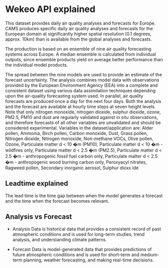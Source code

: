 # Wekeo API explained
This dataset provides daily air quality analyses and forecasts for Europe. CAMS produces specific daily air quality analyses and forecasts for the European domain at significantly higher spatial resolution (0.1 degrees, approx. 10km) than is available from the global analyses and forecasts. 

The production is based on an ensemble of nine air quality forecasting systems across Europe. A median ensemble is calculated from individual outputs, since ensemble products yield on average better performance than the individual model products. 

The spread between the nine models are used to provide an estimate of the forecast uncertainty. The analysis combines model data with observations provided by the European Environment Agency (EEA) into a complete and consistent dataset using various data assimilation techniques depending upon the air-quality forecasting system used. In parallel, air quality forecasts are produced once a day for the next four days. Both the analysis and the forecast are available at hourly time steps at seven height levels. Note that only nitrogen monoxide, nitrogen dioxide, sulphur dioxide, ozone, PM2.5, PM10 and dust are regularly validated against in situ observations, and therefore forecasts of all other variables are unvalidated and should be considered experimental. Variables in the dataset/application are: Alder pollen, Ammonia, Birch pollen, Carbon monoxide, Dust, Grass pollen, Nitrogen dioxide, Nitrogen monoxide, Non-methane VOCs, Olive pollen, Ozone, Particulate matter d < 10 �m (PM10), Particulate matter d < 10 �m - wildfires only, Particulate matter d < 2.5 �m (PM2.5), Particulate matter d < 2.5 �m - anthropogenic fossil fuel carbon only, Particulate matter d < 2.5 �m - anthropogenic wood burning carbon only, Peroxyacyl nitrates, Ragweed pollen, Secondary inorganic aerosol, Sulphur dioxx ide

## Leadtime explained
The lead time is the time gap between when the model generates a forecast and the time when the forecast becomes relevant.

## Analysis vs Forecast

+ Analysis Data is historical data that provides a consistent record of past atmospheric conditions and is used for long-term studies, trend analysis, and understanding climate patterns.

+ Forecast Data is model-generated data that provides predictions of future atmospheric conditions and is used for short-term and medium-term planning, weather forecasting, and making real-time decisions.

